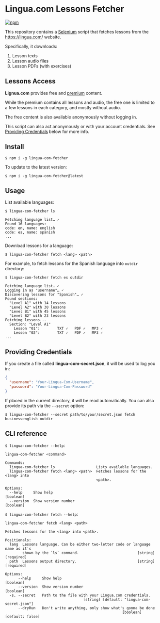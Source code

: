 # Lingua.com Lessons Fetcher

[![npm](https://img.shields.io/npm/v/lingua-com-fetcher)](https://www.npmjs.com/package/lingua-com-fetcher)

This repository contains a [Selenium](https://www.selenium.dev/) script that
fetches lessons from the https://lingua.com/ website.

Specifically, it downloads:

1. Lesson texts
2. Lesson audio files
3. Lesson PDFs (with exercises)

## Lessons Access

**Lignua.com** provides free and [premium](https://lingua.com/premium/) content.

While the premium contains all lessons and audio, the free one is limited to a few lessons in each category, and mostly without audio.

The free content is also available anonymously without logging in.

This script can also act anonymously or with your account credentials. See [Providing Credentials](#providing-credentials) below for more info.

## Install

```
$ npm i -g lingua-com-fetcher
```

To update to the latest version:

```
$ npm i -g lingua-com-fetcher@latest
```

## Usage

List available languages:

```
$ lingua-com-fetcher ls

Fetching language list… ✓
Found 16 languages:
code: en, name: english
code: es, name: spanish
...
```

Download lessons for a language:

```
$ lingua-com-fetcher fetch <lang> <path>
```

For example, to fetch lessons for the Spanish language into `outdir` directory:

```
$ lingua-com-fetcher fetch es outdir

Fetching language list… ✓
Logging in as "username"… ✓
Discovering lessons for "Spanish"… ✓
Found sections:
  "Level A1" with 14 lessons
  "Level A2" with 30 lessons
  "Level B1" with 45 lessons
  "Level B2" with 23 lessons
Fetching lessons...
  Section: "Level A1"
    Lesson "01":        TXT ✓   PDF ✓   MP3 ✓
    Lesson "02":        TXT ✓   PDF ✓   MP3 ✓
...
```

## Providing Credentials

If you create a file called **lingua-com-secret.json**, it will be used to log you in:

```json
{
  "username": "Your-Lingua-Com-Username",
  "password": "Your-Lingua-Com-Password"
}
```

If placed in the current directory, it will be read automatically. You can also provide its path via the `--secret` option:

```
$ lingua-com-fetcher --secret path/to/your/secret.json fetch businessenglish outdir
```

## CLI reference

`$ lingua-com-fetcher --help`:

```
lingua-com-fetcher <command>

Commands:
  lingua-com-fetcher ls                   Lists available languages.
  lingua-com-fetcher fetch <lang> <path>  Fetches lessons for the <lang> into
                                          <path>.

Options:
  --help     Show help                                                 [boolean]
  --version  Show version number                                       [boolean]
```

`$ lingua-com-fetcher fetch --help`:

```
lingua-com-fetcher fetch <lang> <path>

Fetches lessons for the <lang> into <path>.

Positionals:
  lang  Lessons language. Can be either two-letter code or language name as it's
        shown by the `ls` command.                           [string] [required]
  path  Lessons output directory.                            [string] [required]

Options:
      --help     Show help                                             [boolean]
      --version  Show version number                                   [boolean]
  -s, --secret   Path to the file with your Lingua.com credentials.
                                    [string] [default: "lingua-com-secret.json"]
      --dryRun   Don't write anything, only show what's gonna be done
                                                      [boolean] [default: false]
```
